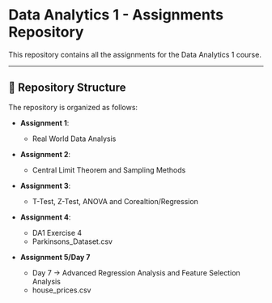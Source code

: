 # Data Analytics 1 - Assignments Repository
 
This repository contains all the assignments for the Data Analytics 1 course.

----------------------------------------

## 📂 Repository Structure

The repository is organized as follows:

- **Assignment 1**:
  - Real World Data Analysis

- **Assignment 2**:
  - Central Limit Theorem and Sampling Methods
  
- **Assignment 3**:
  - T-Test, Z-Test, ANOVA and Corealtion/Regression

- **Assignment 4**:
  - DA1 Exercise 4
  - Parkinsons_Dataset.csv

- **Assignment 5/Day 7**
  - Day 7 -> Advanced Regression Analysis and Feature Selection Analysis
  - house_prices.csv 
